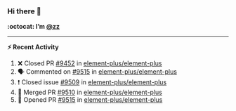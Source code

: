 ### Hi there 👋

**:octocat: I’m [@zz](https://github.com/holazz)**

---

**:zap: Recent Activity**

<!--START_SECTION:activity-->
1. ❌ Closed PR [#9452](https://github.com/element-plus/element-plus/pull/9452) in [element-plus/element-plus](https://github.com/element-plus/element-plus)
2. 🗣 Commented on [#9515](https://github.com/element-plus/element-plus/issues/9515) in [element-plus/element-plus](https://github.com/element-plus/element-plus)
3. ❗️ Closed issue [#9509](https://github.com/element-plus/element-plus/issues/9509) in [element-plus/element-plus](https://github.com/element-plus/element-plus)
4. 🎉 Merged PR [#9510](https://github.com/element-plus/element-plus/pull/9510) in [element-plus/element-plus](https://github.com/element-plus/element-plus)
5. 💪 Opened PR [#9515](https://github.com/element-plus/element-plus/pull/9515) in [element-plus/element-plus](https://github.com/element-plus/element-plus)
<!--END_SECTION:activity-->
